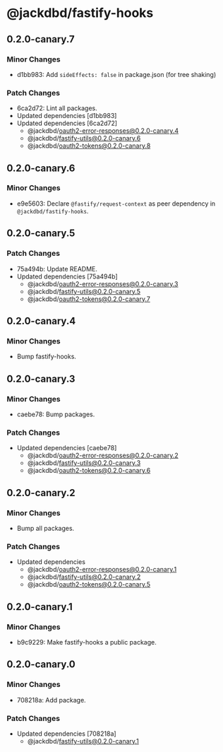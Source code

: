 # @jackdbd/fastify-hooks

## 0.2.0-canary.7

### Minor Changes

- d1bb983: Add `sideEffects: false` in package.json (for tree shaking)

### Patch Changes

- 6ca2d72: Lint all packages.
- Updated dependencies [d1bb983]
- Updated dependencies [6ca2d72]
  - @jackdbd/oauth2-error-responses@0.2.0-canary.4
  - @jackdbd/fastify-utils@0.2.0-canary.6
  - @jackdbd/oauth2-tokens@0.2.0-canary.8

## 0.2.0-canary.6

### Minor Changes

- e9e5603: Declare `@fastify/request-context` as peer dependency in `@jackdbd/fastify-hooks`.

## 0.2.0-canary.5

### Patch Changes

- 75a494b: Update README.
- Updated dependencies [75a494b]
  - @jackdbd/oauth2-error-responses@0.2.0-canary.3
  - @jackdbd/fastify-utils@0.2.0-canary.5
  - @jackdbd/oauth2-tokens@0.2.0-canary.7

## 0.2.0-canary.4

### Minor Changes

- Bump fastify-hooks.

## 0.2.0-canary.3

### Minor Changes

- caebe78: Bump packages.

### Patch Changes

- Updated dependencies [caebe78]
  - @jackdbd/oauth2-error-responses@0.2.0-canary.2
  - @jackdbd/fastify-utils@0.2.0-canary.3
  - @jackdbd/oauth2-tokens@0.2.0-canary.6

## 0.2.0-canary.2

### Minor Changes

- Bump all packages.

### Patch Changes

- Updated dependencies
  - @jackdbd/oauth2-error-responses@0.2.0-canary.1
  - @jackdbd/fastify-utils@0.2.0-canary.2
  - @jackdbd/oauth2-tokens@0.2.0-canary.5

## 0.2.0-canary.1

### Minor Changes

- b9c9229: Make fastify-hooks a public package.

## 0.2.0-canary.0

### Minor Changes

- 708218a: Add package.

### Patch Changes

- Updated dependencies [708218a]
  - @jackdbd/fastify-utils@0.2.0-canary.1
